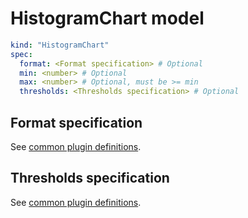 # HistogramChart model

```yaml
kind: "HistogramChart"
spec:
  format: <Format specification> # Optional
  min: <number> # Optional
  max: <number> # Optional, must be >= min
  thresholds: <Thresholds specification> # Optional
```

## Format specification

See [common plugin definitions](https://perses.dev/perses/docs/plugins/common/#format-specification).

## Thresholds specification

See [common plugin definitions](https://perses.dev/perses/docs/plugins/common/#thresholds-specification).
